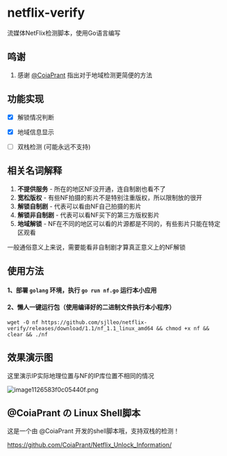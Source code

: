 # netflix-verify

流媒体NetFlix检测脚本，使用Go语言编写

## 鸣谢

1. 感谢 [@CoiaPrant](https://github.com/CoiaPrant) 指出对于地域检测更简便的方法

## 功能实现

- [X] 解锁情况判断
- [X] 地域信息显示
- [ ] 双栈检测 (可能永远不支持)


## 相关名词解释

1. **不提供服务** - 所在的地区NF没开通，连自制剧也看不了
2. **宽松版权** - 有些NF拍摄的影片不是特别注重版权，所以限制放的很开
3. **解锁自制剧** - 代表可以看由NF自己拍摄的影片
4. **解锁非自制剧** - 代表可以看NF买下的第三方版权影片
5. **地域解锁** - NF在不同的地区可以看的片源都是不同的，有些影片只能在特定区观看

一般通俗意义上来说，需要能看非自制剧才算真正意义上的NF解锁

## 使用方法
#### 1、部署 `golang` 环境，执行 `go run nf.go` 运行本小应用

#### 2、懒人一键运行包（使用编译好的二进制文件执行本小程序）

`wget -O nf https://github.com/sjlleo/netflix-verify/releases/download/1.1/nf_1.1_linux_amd64 && chmod +x nf && clear && ./nf`

## 效果演示图

这里演示IP实际地理位置与NF的IP库位置不相同的情况

![image1126583f0c05440f.png](https://img.leo.moe/images/2021/02/23/image1126583f0c05440f.png)


## @CoiaPrant の Linux Shell脚本

这是一个由 @CoiaPrant 开发的shell脚本哦，支持双栈的检测！

https://github.com/CoiaPrant/Netflix_Unlock_Information/

